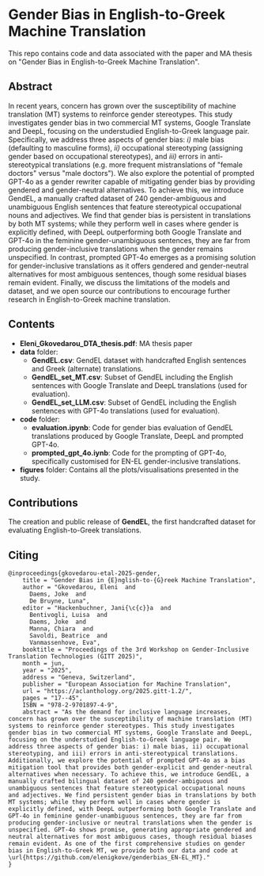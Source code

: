 # Gender Bias in English-to-Greek Machine Translation

This repo contains code and data associated with the paper and MA thesis on "Gender Bias in English-to-Greek Machine Translation".


## Abstract
In recent years, concern has grown over the susceptibility of machine translation (MT) systems to reinforce gender stereotypes. This study investigates gender bias in two commercial MT systems, Google Translate and DeepL, focusing on the understudied English-to-Greek language pair. Specifically, we address three aspects of gender bias: _i)_ male bias (defaulting to masculine forms), _ii)_ occupational stereotyping (assigning gender based on occupational stereotypes), and _iii)_ errors in anti-stereotypical translations (e.g. more frequent mistranslations of "female doctors" versus "male doctors"). We also explore the potential of prompted GPT-4o as a gender rewriter capable of mitigating gender bias by providing gendered and gender-neutral alternatives. To achieve this, we introduce GendEL, a manually crafted dataset of 240 gender-ambiguous and unambiguous English sentences that feature stereotypical occupational nouns and adjectives. We find that gender bias is persistent in translations by both MT systems; while they perform well in cases where gender is explicitly defined, with DeepL outperforming both Google Translate and GPT-4o in the feminine gender-unambiguous sentences, they are far from producing gender-inclusive translations when the gender remains unspecified. In contrast, prompted GPT-4o emerges as a promising solution for gender-inclusive translations as it offers gendered and gender-neutral alternatives for most ambiguous sentences, though some residual biases remain evident. Finally, we discuss the limitations of the models and dataset, and we open source our contributions to encourage further research in English-to-Greek machine translation.


## Contents
* **Eleni_Gkovedarou_DTA_thesis.pdf**: MA thesis paper
* **data** folder:
    - **GendEL.csv**: GendEL dataset with handcrafted English sentences and Greek (alternate) translations.
    - **GendEL_set_MT.csv**: Subset of GendEL including the English sentences with Google Translate and DeepL translations (used for evaluation).
    - **GendEL_set_LLM.csv**: Subset of GendEL including the English sentences with GPT-4o translations (used for evaluation). 
* **code** folder:
    - **evaluation.ipynb**: Code for gender bias evaluation of GendEL translations produced by Google Translate, DeepL and prompted GPT-4o.
    - **prompted_gpt_4o.iynb**: Code for the prompting of GPT-4o, specifically customised for EN-EL gender-inclusive translations.
* **figures** folder: Contains all the plots/visualisations presented in the study.


## Contributions
The creation and public release of **GendEL**, the first handcrafted dataset for evaluating English-to-Greek translations.


## Citing
```
@inproceedings{gkovedarou-etal-2025-gender,
    title = "Gender Bias in {E}nglish-to-{G}reek Machine Translation",
    author = "Gkovedarou, Eleni  and
      Daems, Joke  and
      De Bruyne, Luna",
    editor = "Hackenbuchner, Jani{\c{c}}a  and
      Bentivogli, Luisa  and
      Daems, Joke  and
      Manna, Chiara  and
      Savoldi, Beatrice  and
      Vanmassenhove, Eva",
    booktitle = "Proceedings of the 3rd Workshop on Gender-Inclusive Translation Technologies (GITT 2025)",
    month = jun,
    year = "2025",
    address = "Geneva, Switzerland",
    publisher = "European Association for Machine Translation",
    url = "https://aclanthology.org/2025.gitt-1.2/",
    pages = "17--45",
    ISBN = "978-2-9701897-4-9",
    abstract = "As the demand for inclusive language increases, concern has grown over the susceptibility of machine translation (MT) systems to reinforce gender stereotypes. This study investigates gender bias in two commercial MT systems, Google Translate and DeepL, focusing on the understudied English-to-Greek language pair. We address three aspects of gender bias: i) male bias, ii) occupational stereotyping, and iii) errors in anti-stereotypical translations. Additionally, we explore the potential of prompted GPT-4o as a bias mitigation tool that provides both gender-explicit and gender-neutral alternatives when necessary. To achieve this, we introduce GendEL, a manually crafted bilingual dataset of 240 gender-ambiguous and unambiguous sentences that feature stereotypical occupational nouns and adjectives. We find persistent gender bias in translations by both MT systems; while they perform well in cases where gender is explicitly defined, with DeepL outperforming both Google Translate and GPT-4o in feminine gender-unambiguous sentences, they are far from producing gender-inclusive or neutral translations when the gender is unspecified. GPT-4o shows promise, generating appropriate gendered and neutral alternatives for most ambiguous cases, though residual biases remain evident. As one of the first comprehensive studies on gender bias in English-to-Greek MT, we provide both our data and code at \url{https://github.com/elenigkove/genderbias_EN-EL_MT}."
}
```
